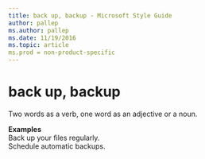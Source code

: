 ```yaml
---
title: back up, backup - Microsoft Style Guide
author: pallep
ms.author: pallep
ms.date: 11/19/2016
ms.topic: article
ms.prod = non-product-specific
---
```


# back up, backup

Two words as a verb, one word as an adjective or a noun.

**Examples**  
Back up your files regularly.  
Schedule automatic backups.  
